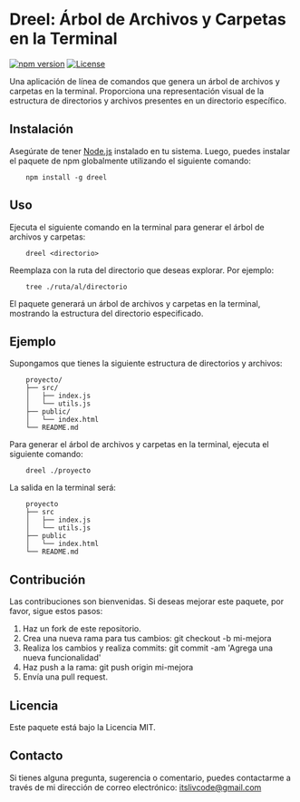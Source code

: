 # Dreel: Árbol de Archivos y Carpetas en la Terminal

[![npm version](https://img.shields.io/npm/v/nombre-del-paquete.svg)](https://www.npmjs.com/package/dreel)
[![License](https://img.shields.io/badge/license-MIT-blue.svg)](https://github.com/tu-usuario/nombre-del-paquete/blob/main/LICENSE)

Una aplicación de línea de comandos que genera un árbol de archivos y carpetas en la terminal. Proporciona una representación visual de la estructura de directorios y archivos presentes en un directorio específico.

## Instalación

Asegúrate de tener [Node.js](https://nodejs.org) instalado en tu sistema. Luego, puedes instalar el paquete de npm globalmente utilizando el siguiente comando:

```shell
    npm install -g dreel
```

## Uso
Ejecuta el siguiente comando en la terminal para generar el árbol de archivos y carpetas:

```shell
    dreel <directorio>
```

Reemplaza <directorio> con la ruta del directorio que deseas explorar. Por ejemplo:

```shell
    tree ./ruta/al/directorio
```

El paquete generará un árbol de archivos y carpetas en la terminal, mostrando la estructura del directorio especificado.

## Ejemplo
Supongamos que tienes la siguiente estructura de directorios y archivos:

```shell
    proyecto/
    ├── src/
    │   ├── index.js
    │   └── utils.js
    ├── public/
    │   └── index.html
    └── README.md
```

Para generar el árbol de archivos y carpetas en la terminal, ejecuta el siguiente comando:

```shell
    dreel ./proyecto
```

La salida en la terminal será:

```shell
    proyecto
    ├── src
    │   ├── index.js
    │   └── utils.js
    ├── public
    │   └── index.html
    └── README.md
```

## Contribución
Las contribuciones son bienvenidas. Si deseas mejorar este paquete, por favor, sigue estos pasos:

1. Haz un fork de este repositorio.
2. Crea una nueva rama para tus cambios: git checkout -b mi-mejora
3. Realiza los cambios y realiza commits: git commit -am 'Agrega una nueva funcionalidad'
4. Haz push a la rama: git push origin mi-mejora
5. Envía una pull request.

## Licencia
Este paquete está bajo la Licencia MIT.

## Contacto
Si tienes alguna pregunta, sugerencia o comentario, puedes contactarme a través de mi dirección de correo electrónico:
[itslivcode@gmail.com](itslivcode@gmail.com)
